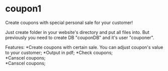 # coupon1
Create coupons with special personal sale for your customer!

Just create folder in your website's directory and put all files into. But previously you need to create DB "couponDB" and it's 
user "couponer".

Features:
*Create coupons with certain sale. You can adjust coupon's value to your customer;  *Output in pdf;
*Check coupons;<br/>
*Canscel coupons;<br/>
*Canscel coupons;<br/>
